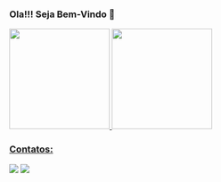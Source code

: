 ### Ola!!! Seja Bem-Vindo 👋


<div>
<a href="https://github.com/PauloBarreto">
<img height="180em" src="https://github-readme-stats.vercel.app/api/top-langs/?username=PauloBarreto08&layout=compact&langs_count=7&theme=dracula"/>
<img height="180em" src="https://github-readme-stats.vercel.app/api?username=PauloBarreto08&show_icons=true&theme=dracula&include_all_commits=true&count_private=true"/>
</div>

  
  ### Contatos:
  
  
  <div>
    <a href = "mailto:contato@paulobarreto758@gmail.com"><img src="https://img.shields.io/badge/Gmail-D14836?style=for-th badge&logo=gmail&logoColor=white"               target="_blank"></a>
    <a href="https://www.linkedin.com/in/paulo-barreto-bbbb621a8/" target="_blank"><img src="https://img.shields.io/badge/-LinkedIn-%230077B5?style=for-         the-badge&logo=linkedin&logoColor=white" target="_blank"></a>   
</div>
